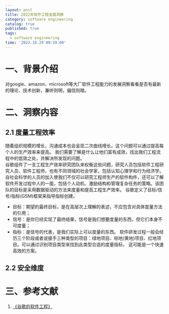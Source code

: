 ```yaml
---
layout: post
title: 2022年软件工程发展洞察
category: software engineering
catalog: true
published: true
tags:
  - software engineering
time: '2022.10.29 09:39:00'
---
```


# 一、背景介绍
对google、amazon、microsoft等大厂软件工程能力的发展洞察看看是否有最新的理论、技术创新，兼听则明，偏信则暗。

# 二、洞察内容

## 2.1 度量工程效率
随着组织规模的增长，沟通成本也会呈现二次曲线增长。这个问题可以通过提高每个人的生产效率来提高。
我们需要了解是什么让他们富有成效，找出我们工程流程中的低效之处，并解决所发现的问题。  
谷歌组件了一支工程生产效率研究团队来权衡这些问题，研究人员包括软件工程研究人员、软件工程师，也有不同领域的社会学家，包括认知心理学和行为经济学。  
自社会科学的人员的加入使我们不仅可以研究工程师生产的软件构件，还可以了解软件开发过程中人的一面，包括个人动机、激励结构和管理复杂任务的策略。该团队的目标是采用数据驱动的方法来度量和提高工程生产效率。
谷歌定义了目标/信号/指标(GSM)框架来指导指标创建。
- 目标：期望的最终目标，是在高层次上理解的表述，不应包含对具体度量方法的引用；
- 信号：是你已经实现了最终结果，信号是我们想要度量的东西，但它们本身不可度量；
- 指标：是信号的代表，是我们实际上可以度量的东西。
软件研发过程一般会经历三个阶段或者说接手三种类型的项目：绿地项目、棕地(黄地)项目、红地项目。可以通过识别项目类型来找到此类型合适的度量指标，
这可能是一个快速高效的方案。

## 2.2 安全维度


# 三、参考文献
1. [《谷歌的软件工程》](https://qiangmzsx.github.io/Software-Engineering-at-Google)
